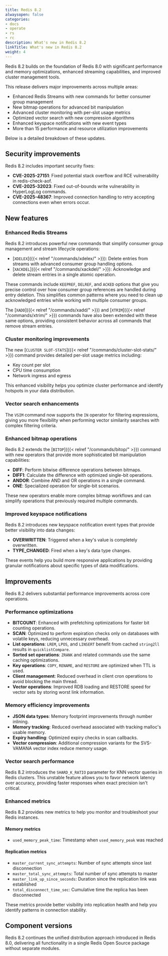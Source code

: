 ```yaml
---
title: Redis 8.2
alwaysopen: false
categories:
- docs
- operate
- rs
- rc
description: What's new in Redis 8.2
linkTitle: What's new in Redis 8.2
weight: 4
---
```


Redis 8.2 builds on the foundation of Redis 8.0 with significant performance and memory optimizations, enhanced streaming capabilities, and improved cluster management tools.

This release delivers major improvements across multiple areas:
- Enhanced Redis Streams with new commands for better consumer group management
- New bitmap operations for advanced bit manipulation
- Advanced cluster monitoring with per-slot usage metrics
- Optimized vector search with new compression algorithms
- Enhanced keyspace notifications with new event types
- More than 15 performance and resource utilization improvements

Below is a detailed breakdown of these updates.

## Security improvements

Redis 8.2 includes important security fixes:
- **CVE-2025-27151**: Fixed potential stack overflow and RCE vulnerability in redis-check-aof.
- **CVE-2025-32023**: Fixed out-of-bounds write vulnerability in HyperLogLog commands.
- **CVE-2025-48367**: Improved connection handling to retry accepting connections even when errors occur.

## New features

### Enhanced Redis Streams

Redis 8.2 introduces powerful new commands that simplify consumer group management and stream lifecycle operations:

- [`XDELEX`]({{< relref "/commands/xdelex/" >}}): Delete entries from streams with advanced consumer group handling options.
- [`XACKDEL`]({{< relref "/commands/xackdel/" >}}): Acknowledge and delete stream entries in a single atomic operation.

These commands include `KEEPREF`, `DELREF`, and `ACKED` options that give you precise control over how consumer group references are handled during entry deletion. This simplifies common patterns where you need to clean up acknowledged entries while working with multiple consumer groups.

The [`XADD`]({{< relref "/commands/xadd/" >}}) and [`XTRIM`]({{< relref "/commands/xtrim/" >}}) commands have also been extended with these same options, providing consistent behavior across all commands that remove stream entries.

### Cluster monitoring improvements

The new [`CLUSTER SLOT-STATS`]({{< relref "/commands/cluster-slot-stats/" >}}) command provides detailed per-slot usage metrics including:
- Key count per slot
- CPU time consumption
- Network ingress and egress

This enhanced visibility helps you optimize cluster performance and identify hotspots in your data distribution.

### Vector search enhancements

The `VSIM` command now supports the `IN` operator for filtering expressions, giving you more flexibility when performing vector similarity searches with complex filtering criteria.

### Enhanced bitmap operations

Redis 8.2 extends the [`BITOP`]({{< relref "/commands/bitop/" >}}) command with new operators that provide more sophisticated bit manipulation capabilities:

- **DIFF**: Perform bitwise difference operations between bitmaps.
- **DIFF1**: Calculate the difference with optimized single-bit operations.
- **ANDOR**: Combine AND and OR operations in a single command.
- **ONE**: Specialized operation for single-bit scenarios.

These new operators enable more complex bitmap workflows and can simplify operations that previously required multiple commands.

### Improved keyspace notifications

Redis 8.2 introduces new keyspace notification event types that provide better visibility into data changes:

- **OVERWRITTEN**: Triggered when a key's value is completely overwritten.
- **TYPE_CHANGED**: Fired when a key's data type changes.

These events help you build more responsive applications by providing granular notifications about specific types of data modifications.

## Improvements

Redis 8.2 delivers substantial performance improvements across core operations.

### Performance optimizations

- **BITCOUNT**: Enhanced with prefetching optimizations for faster bit counting operations.
- **SCAN**: Optimized to perform expiration checks only on databases with volatile keys, reducing unnecessary overhead.
- **List operations**: `LREM`, `LPOS`, and `LINSERT` benefit from cached `string2ll` results in `quicklistCompare`.
- **Sorted set operations**: `ZRANK` and related commands use the same caching optimizations.
- **Key operations**: `COPY`, `RENAME`, and `RESTORE` are optimized when TTL is used.
- **Client management**: Reduced overhead in client cron operations to avoid blocking the main thread.
- **Vector operations**: Improved RDB loading and RESTORE speed for vector sets by storing worst link information.

### Memory efficiency improvements

- **JSON data types**: Memory footprint improvements through number inlining.
- **Memory tracking**: Reduced overhead associated with tracking malloc's usable memory.
- **Expiry handling**: Optimized expiry checks in scan callbacks.
- **Vector compression**: Additional compression variants for the SVS-VAMANA vector index reduce memory usage.

### Vector search performance

Redis 8.2 introduces the `SHARD_K_RATIO` parameter for KNN vector queries in Redis clusters. This unstable feature allows you to favor network latency over accuracy, providing faster responses when exact precision isn't critical.

### Enhanced metrics

Redis 8.2 provides new metrics to help you monitor and troubleshoot your Redis instances.

#### Memory metrics

- `used_memory_peak_time`: Timestamp when `used_memory_peak` was reached

#### Replication metrics

- `master_current_sync_attempts`: Number of sync attempts since last disconnection
- `master_total_sync_attempts`: Total number of sync attempts to master
- `master_link_up_since_seconds`: Duration since the replication link was established
- `total_disconnect_time_sec`: Cumulative time the replica has been disconnected

These metrics provide better visibility into replication health and help you identify patterns in connection stability.

## Component versions

Redis 8.2 continues the unified distribution approach introduced in Redis 8.0, delivering all functionality in a single Redis Open Source package without separate modules.
